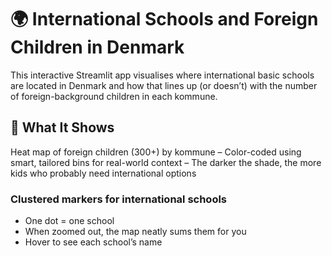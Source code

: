 # 🌍 International Schools and Foreign Children in Denmark
This interactive Streamlit app visualises where international basic schools are located in Denmark and how that lines up (or doesn’t) with the number of foreign-background children in each kommune.

## 🧠 What It Shows
Heat map of foreign children (300+) by kommune
– Color-coded using smart, tailored bins for real-world context
– The darker the shade, the more kids who probably need international options

### Clustered markers for international schools
* One dot = one school
* When zoomed out, the map neatly sums them for you
* Hover to see each school’s name
